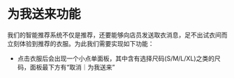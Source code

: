 # 为我送来功能
我们的智能推荐系统不仅是推荐，还要能够向店员发送取衣消息，足不出试衣间而立刻体验到推荐的衣服。为此我们需要实现如下功能：
- 点击衣服后会出现一个小点单面板，其中含有选择尺码(S/M/L/XL)之类的尺码，面板最下方有“取消｜为我送来”

